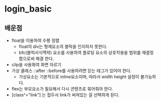 # login_basic

## 배운점
  * float을 이용하여 수평 정렬
    - float의 div는 형제요소의 블럭을 인지하지 못한다.
    - bfc(블럭서식맥락) 요소를 사용하여 플로팅 요소의 상호작용을 범위를 재결정 함으로써 해결 한다.
  * clip을 사용화여 화면 자르기
  * 가상 클래스 ::after ::before를 사용하려면 닫는 태그가 있어야 한다.
    - 가상요소는 기본적으로 inline요소이며, 따라서 width height 설정이 불가능하다.
  * flex는 부모요소가 필요해서 다시 콘텐츠로 묶어줘야 한다.
  * [class^="link"] 는 접두사 link가 써져있는 걸 선택하게 된다.
  
  
